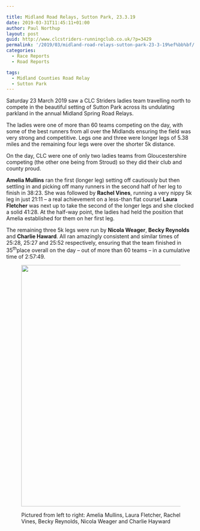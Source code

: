 ```yaml
---

title: Midland Road Relays, Sutton Park, 23.3.19﻿
date: 2019-03-31T11:45:11+01:00
author: Paul Northup
layout: post
guid: http://www.clcstriders-runningclub.co.uk/?p=3429
permalink: '/2019/03/midland-road-relays-sutton-park-23-3-19%ef%bb%bf/'
categories:
  - Race Reports
  - Road Reports

tags:
  - Midland Counties Road Relay
  - Sutton Park
---
```

Saturday 23 March 2019 saw a CLC Striders ladies team travelling north to compete in the beautiful setting of Sutton Park across its undulating parkland in the annual Midland Spring Road Relays.

The ladies were one of more than 60 teams competing on the day, with some of the best runners from all over the Midlands ensuring the field was very strong and competitive. Legs one and three were longer legs of 5.38 miles and the remaining four legs were over the shorter 5k distance.

On the day, CLC were one of only two ladies teams from Gloucestershire competing (the other one being from Stroud) so they did their club and county proud.

**Amelia Mullins** ran the first (longer leg) setting off cautiously but then settling in and picking off many runners in the second half of her leg to finish in 38:23. She was followed by **Rachel Vines**, running a very nippy 5k leg in just 21:11 – a real achievement on a less-than flat course! **Laura Fletcher** was next up to take the second of the longer legs and she clocked a solid 41:28. At the half-way point, the ladies had held the position that Amelia established for them on her first leg.

The remaining three 5k legs were run by **Nicola Weager**, **Becky Reynolds** and **Charlie Haward**. All ran amazingly consistent and similar times of 25:28, 25:27 and 25:52 respectively, ensuring that the team finished in 35<sup>th</sup>place overall on the day – out of more than 60 teams – in a cumulative time of 2:57:49.<figure class="wp-block-image is-resized">

<img src="http://www.clcstriders-runningclub.co.uk/wplive/wp-content/uploads/2019/03/Midland-Road-Relays-23.3.19.jpg" alt="" class="wp-image-3431" width="720" height="644" srcset="http://www.clcstriders-runningclub.co.uk/wplive/wp-content/uploads/2019/03/Midland-Road-Relays-23.3.19.jpg 960w, http://www.clcstriders-runningclub.co.uk/wplive/wp-content/uploads/2019/03/Midland-Road-Relays-23.3.19-300x268.jpg 300w, http://www.clcstriders-runningclub.co.uk/wplive/wp-content/uploads/2019/03/Midland-Road-Relays-23.3.19-768x686.jpg 768w" sizes="(max-width: 720px) 100vw, 720px" /> <figcaption>Pictured from left to right: Amelia Mullins, Laura Fletcher, Rachel Vines, Becky Reynolds, Nicola Weager and Charlie Hayward</figcaption></figure>